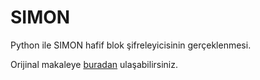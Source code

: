 # SIMON

Python ile SIMON hafif blok şifreleyicisinin gerçeklenmesi.

Orijinal makaleye [buradan](https://eprint.iacr.org/2013/404) ulaşabilirsiniz.
